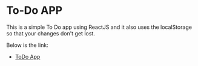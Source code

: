 # To-Do APP

This is a simple To Do app using ReactJS and it also uses the localStorage so that your changes don't get lost.

Below is the link:

- [ToDo App](https://github.com/vitejs/vite-plugin-react/blob/main/packages/plugin-react/README.md)

